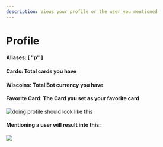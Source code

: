 ```yaml
---
description: Views your profile or the user you mentioned
---
```


# Profile

#### Aliases: \[ "p" ]

#### Cards: Total cards you have

#### Wiscoins: Total Bot currency you have

#### Favorite Card: The Card you set as your favorite card

![doing profile should look like this](https://cdn.discordapp.com/attachments/856521828213194802/884740073256525854/unknown.png)

#### Mentioning a user will result into this:

![](https://cdn.discordapp.com/attachments/856521828213194802/884752146116018186/unknown.png)

